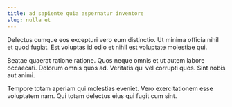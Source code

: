 ```yaml
---
title: ad sapiente quia aspernatur inventore
slug: nulla et
---
```


Delectus cumque eos excepturi vero eum distinctio. Ut minima officia nihil et quod fugiat. Est voluptas id odio et nihil est voluptate molestiae qui.

Beatae quaerat ratione ratione. Quos neque omnis et ut autem labore occaecati. Dolorum omnis quos ad. Veritatis qui vel corrupti quos. Sint nobis aut animi.

Tempore totam aperiam qui molestias eveniet. Vero exercitationem esse voluptatem nam. Qui totam delectus eius qui fugit cum sint.
